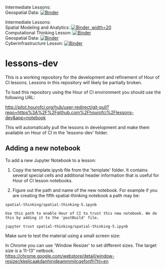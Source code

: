 Intermediate Lessons:<br/>
Geospatial Data: [![Binder]([/supplementary/hippo-hci-tiny.png])](https://mybinder.org/v2/gh/mohsen-gis/lessons-dev/master?filepath=intermediate-lessons/geospatial-data/Welcome.ipynb)<br/>

Intermediate Lessons:<br/>
Spatial Modeling and Analytics: [![Binder, width=20](/supplementary/hippo-hci-tiny.png)](https://mybinder.org/v2/gh/mohsen-gis/lessons-dev/master?filepath=beginner-lessons/spatial-modeling-analytics/sma-1.ipynb)<br/>
Computational Thinking Lesson: [![Binder](/supplementary/hippo-hci-tiny.png)](https://mybinder.org/v2/gh/mohsen-gis/lessons-dev/master?filepath=beginner-lessons/computational-thinking/Welcome.ipynb) <br/>
Geospatial Data: [![Binder](https://mybinder.org/badge_logo.svg)](https://mybinder.org/v2/gh/mohsen-gis/lessons-dev/master?filepath=beginner-lessons/geospatial-data/Welcome.ipynb)<br/>
Cyberinfrastructure Lesson: [![Binder](https://mybinder.org/badge_logo.svg)](https://mybinder.org/v2/gh/mohsen-gis/lessons-dev/master?filepath=beginner-lessons/cyberinfrastructure/Welcome.ipynb) <br/>



# lessons-dev
This is a working repository for the development and refinement of Hour of CI lessons. Lessons in this repository will likely be partially broken.

To load this repository using the Hour of CI environment you should use the following URL:

http://pilot.hourofci.org/hub/user-redirect/git-pull?repo=https%3A%2F%2Fgithub.com%2Fhourofci%2Flessons-dev&app=notebook
  
This will automatically pull the lessons in development and make them available on Hour of CI in the 'lessons-dev' folder.  

## Adding a new notebook

To add a new Jupyter Notebook to a lesson:

  1. Copy the template.ipynb file from the 'template' folder. It contains several special cells and additional header information that is useful for Hour of CI lesson notebooks.
  
  2. Figure out the path and name of the new notebook. For example if you are creating the fifth spatial-thinking notebook a path may be:
  
    spatial-thinking/spatial-thinking-5.ipynb
	
	Use this path to enable Hour of CI to trust this new notebook. We do this by adding it to the 'postBuild' file.
	
	jupyter trust spatial-thinking/spatial-thinking-5.ipynb
	
	

Make sure to test the material using a small screen size:

In Chrome you can use 'Window Resizer' to set different sizes.
The target size is a 11-13" netbook.
https://chrome.google.com/webstore/detail/window-resizer/kkelicaakdanhinjdeammmilcgefonfh?hl=en
